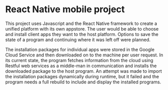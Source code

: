 # React Native mobile project

This project uses Javascript and the React Native framework to create a unified platform with its own appstore. The user would be able to choose and install client apps they want to the host platform. Options to save the state of a program and continuing where it was left off were planned.

The installation packages for individual apps were stored in the Google Cloud Service and then downloaded on to the machine per user request. In its current state, the program fetches information from the cloud using Restful web services as a middle-man in communication and installs the downloaded package to the host program. An attempt was made to import the installation packages dynamically during runtime, but it failed and the program needs a full rebuild to include and display the installed programs.
